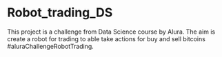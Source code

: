 # Robot_trading_DS
This project is a challenge from Data Science course by Alura. The aim  is create a robot for trading to able take actions for buy and sell bitcoins #aluraChallengeRobotTrading.

